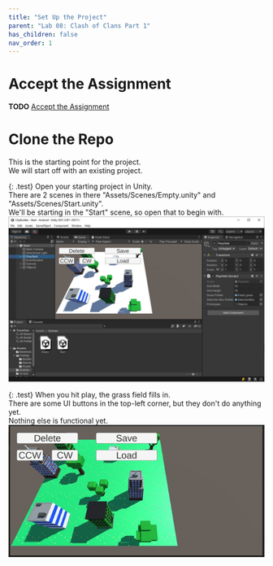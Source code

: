```yaml
---
title: "Set Up the Project"
parent: "Lab 08: Clash of Clans Part 1"
has_children: false
nav_order: 1
---
```


# Accept the Assignment
**TODO** [Accept the Assignment](https://classroom.github.com/a/PIcAUCif)

# Clone the Repo
This is the starting point for the project.\
We will start off with an existing project.

{: .test}
Open your starting project in Unity.\
There are 2 scenes in there "Assets/Scenes/Empty.unity" and "Assets/Scenes/Start.unity".\
We'll be starting in the "Start" scene, so open that to begin with.
![Game Scene](images/lab08/start1.jpg "Game Scene")

{: .test}
When you hit play, the grass field fills in.\
There are some UI buttons in the top-left corner, but they don't do anything yet.\
Nothing else is functional yet.
![Play](images/lab08/start2.jpg "Play")

